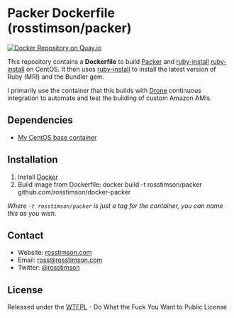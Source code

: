 # Packer Dockerfile (rosstimson/packer)

[![Docker Repository on
Quay.io](https://quay.io/repository/rosstimson/packer/status "Docker
Repository on Quay.io")](https://quay.io/repository/rosstimson/packer)

This repository contains a **Dockerfile** to build [Packer][packer] and [ruby-install]
[ruby-install] on CentOS.  It then uses [ruby-install][ruby-install] to install the
latest version of Ruby (MRI) and the Bundler gem.

I primarily use the container that this builds with [Drone][drone] continuous
integration to automate and test the building of custom Amazon AMIs.

## Dependencies

* [My CentOS base container][centos-base]

## Installation

1. Install [Docker][docker]
2. Build image from Dockerfile:
    docker build -t rosstimson/packer github.com/rosstimson/docker-packer

_Where `-t rosstimson/packer` is just a tag for the container, you can name
this as you wish._

## Contact

* Website:  [rosstimson.com][website]
* Email:    [ross@rosstimson.com][email]
* Twitter:  [@rosstimson][twitter]

## License

Released under the [WTFPL](http://wtfpl.net) - Do What the Fuck You Want
to Public License



[website]:        https://rosstimson.com
[email]:          mailto:ross@rosstimson.com
[twitter]:        https://twitter.com/rosstimson

[packer]:         http://www.packer.io
[ruby-install]:   https://github.com/postmodern/ruby-install
[docker]:         https://www.docker.io

[drone]:          https://drone.io

[centos-base]:    https://index.docker.io/u/rosstimson/centos
